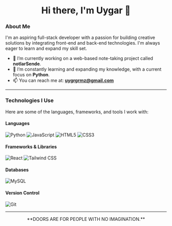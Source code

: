 <h1 align="center">Hi there, I'm Uygar 👋</h1>

### About Me

I'm an aspiring full-stack developer with a passion for building creative solutions by integrating front-end and back-end technologies. I'm always eager to learn and expand my skill set.

- 🔭 I’m currently working on a web-based note-taking project called **notlarSende**.
- 🌱 I’m constantly learning and expanding my knowledge, with a current focus on **Python**.
- 📫 You can reach me at: **uygrgrmz@gmail.com**

---

### Technologies I Use

Here are some of the languages, frameworks, and tools I work with:

#### Languages
![Python](https://img.shields.io/badge/Python-3776AB?style=flat-square&logo=python&logoColor=white)
![JavaScript](https://img.shields.io/badge/JavaScript-F7DF1E?style=flat-square&logo=javascript&logoColor=black)
![HTML5](https://img.shields.io/badge/HTML5-E34F26?style=flat-square&logo=html5&logoColor=white)
![CSS3](https://img.shields.io/badge/CSS3-1572B6?style=flat-square&logo=css3&logoColor=white)

#### Frameworks & Libraries
![React](https://img.shields.io/badge/React-61DAFB?style=flat-square&logo=react&logoColor=black)
![Tailwind CSS](https://img.shields.io/badge/Tailwind_CSS-38B2AC?style=flat-square&logo=tailwind-css&logoColor=white)

#### Databases
![MySQL](https://img.shields.io/badge/MySQL-4479A1?style=flat-square&logo=mysql&logoColor=white)

#### Version Control
![Git](https://img.shields.io/badge/Git-F05032?style=flat-square&logo=git&logoColor=white)

---



<p align="center">**DOORS ARE FOR PEOPLE WITH NO IMAGINATION.**</p>
